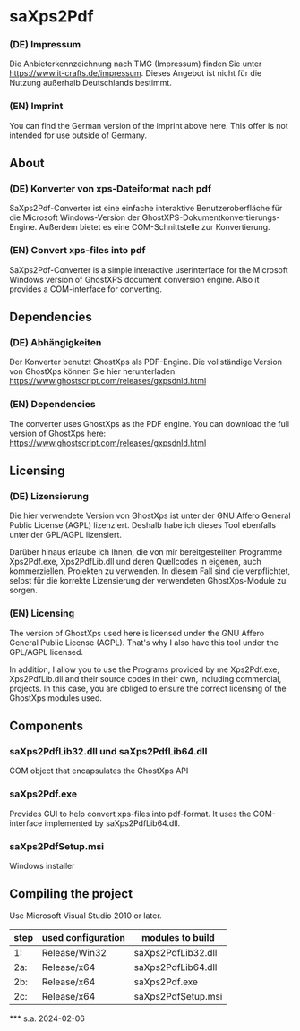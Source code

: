 # saXps2Pdf
### (DE) Impressum
Die Anbieterkennzeichnung nach TMG (Impressum) finden Sie unter https://www.it-crafts.de/impressum.
Dieses Angebot ist nicht für die Nutzung außerhalb Deutschlands bestimmt.
### (EN) Imprint
You can find the German version of the imprint above here.
This offer is not intended for use outside of Germany.

## About

### (DE) Konverter von xps-Dateiformat nach pdf
SaXps2Pdf-Converter ist eine einfache interaktive Benutzeroberfläche 
für die Microsoft Windows-Version der GhostXPS-Dokumentkonvertierungs-Engine.
Außerdem bietet es eine COM-Schnittstelle zur Konvertierung.
### (EN) Convert xps-files into pdf
SaXps2Pdf-Converter is a simple interactive userinterface for the 
Microsoft Windows version of GhostXPS document conversion engine. 
Also it provides a COM-interface for converting. 

## Dependencies

### (DE) Abhängigkeiten
Der Konverter benutzt GhostXps als PDF-Engine.
Die vollständige Version von GhostXps können Sie hier herunterladen:
https://www.ghostscript.com/releases/gxpsdnld.html
### (EN) Dependencies
The converter uses GhostXps as the PDF engine.
You can download the full version of GhostXps here:
https://www.ghostscript.com/releases/gxpsdnld.html

## Licensing

### (DE) Lizensierung
Die hier verwendete Version von GhostXps ist unter der 
GNU Affero General Public License (AGPL) lizenziert.
Deshalb habe ich dieses Tool ebenfalls unter der GPL/AGPL 
lizensiert.

Darüber hinaus erlaube ich Ihnen, die von mir bereitgestellten 
Programme Xps2Pdf.exe, Xps2PdfLib.dll und deren Quellcodes in 
eigenen, auch kommerziellen, Projekten zu verwenden.
In diesem Fall sind die verpflichtet, selbst für die korrekte 
Lizensierung der verwendeten GhostXps-Module zu sorgen.

### (EN) Licensing
The version of GhostXps used here is licensed under the 
GNU Affero General Public License (AGPL).
That's why I also have this tool under the GPL/AGPL licensed.

In addition, I allow you to use the Programs provided by me 
Xps2Pdf.exe, Xps2PdfLib.dll and their source codes in their own, 
including commercial, projects.
In this case, you are obliged to ensure the correct licensing 
of the GhostXps modules used.

## Components

### saXps2PdfLib32.dll und saXps2PdfLib64.dll
COM object that encapsulates the GhostXps API

### saXps2Pdf.exe
Provides GUI to help convert xps-files into pdf-format.
It uses the COM-interface implemented by saXps2PdfLib64.dll.

### saXps2PdfSetup.msi
Windows installer

## Compiling the project
Use Microsoft Visual Studio 2010 or later.

|step|used configuration|modules to build|
|----|------------------|-------------------|
1:|Release/Win32|saXps2PdfLib32.dll|
2a:|Release/x64|saXps2PdfLib64.dll|
2b:|Release/x64|saXps2Pdf.exe|
2c:|Release/x64|saXps2PdfSetup.msi|

*** s.a. 2024-02-06
